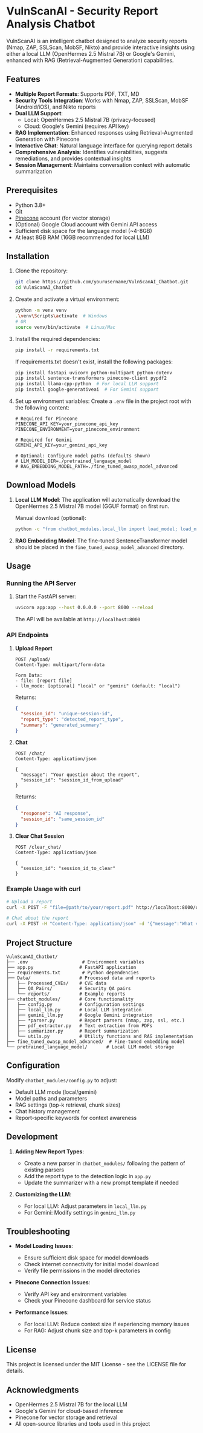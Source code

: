 # VulnScanAI - Security Report Analysis Chatbot

VulnScanAI is an intelligent chatbot designed to analyze security reports (Nmap, ZAP, SSLScan, MobSF, Nikto) and provide interactive insights using either a local LLM (OpenHermes 2.5 Mistral 7B) or Google's Gemini, enhanced with RAG (Retrieval-Augmented Generation) capabilities.

## Features

- **Multiple Report Formats**: Supports PDF, TXT, MD
- **Security Tools Integration**: Works with Nmap, ZAP, SSLScan, MobSF (Android/iOS), and Nikto reports
- **Dual LLM Support**:
  - Local: OpenHermes 2.5 Mistral 7B (privacy-focused)
  - Cloud: Google's Gemini (requires API key)
- **RAG Implementation**: Enhanced responses using Retrieval-Augmented Generation with Pinecone
- **Interactive Chat**: Natural language interface for querying report details
- **Comprehensive Analysis**: Identifies vulnerabilities, suggests remediations, and provides contextual insights
- **Session Management**: Maintains conversation context with automatic summarization

## Prerequisites

- Python 3.8+
- Git
- [Pinecone](https://www.pinecone.io/) account (for vector storage)
- (Optional) Google Cloud account with Gemini API access
- Sufficient disk space for the language model (~4-8GB)
- At least 8GB RAM (16GB recommended for local LLM)

## Installation

1. Clone the repository:
   ```bash
   git clone https://github.com/yourusername/VulnScanAI_Chatbot.git
   cd VulnScanAI_Chatbot
   ```

2. Create and activate a virtual environment:
   ```bash
   python -m venv venv
   .\venv\Scripts\activate  # Windows
   # OR
   source venv/bin/activate  # Linux/Mac
   ```

3. Install the required dependencies:
   ```bash
   pip install -r requirements.txt
   ```
   If requirements.txt doesn't exist, install the following packages:
   ```bash
   pip install fastapi uvicorn python-multipart python-dotenv
   pip install sentence-transformers pinecone-client pypdf2
   pip install llama-cpp-python  # For local LLM support
   pip install google-generativeai  # For Gemini support
   ```

4. Set up environment variables:
   Create a `.env` file in the project root with the following content:
   ```
   # Required for Pinecone
   PINECONE_API_KEY=your_pinecone_api_key
   PINECONE_ENVIRONMENT=your_pinecone_environment
   
   # Required for Gemini
   GEMINI_API_KEY=your_gemini_api_key
   
   # Optional: Configure model paths (defaults shown)
   # LLM_MODEL_DIR=./pretrained_language_model
   # RAG_EMBEDDING_MODEL_PATH=./fine_tuned_owasp_model_advanced
   ```

## Download Models

1. **Local LLM Model**:
   The application will automatically download the OpenHermes 2.5 Mistral 7B model (GGUF format) on first run.
   
   Manual download (optional):
   ```bash
   python -c "from chatbot_modules.local_llm import load_model; load_model()"
   ```

2. **RAG Embedding Model**:
   The fine-tuned SentenceTransformer model should be placed in the `fine_tuned_owasp_model_advanced` directory.

## Usage

### Running the API Server

1. Start the FastAPI server:
   ```bash
   uvicorn app:app --host 0.0.0.0 --port 8000 --reload
   ```

   The API will be available at `http://localhost:8000`

### API Endpoints

1. **Upload Report**
   ```
   POST /upload/
   Content-Type: multipart/form-data
   
   Form Data:
   - file: [report file]
   - llm_mode: [optional] "local" or "gemini" (default: "local")
   ```
   
   Returns:
   ```json
   {
     "session_id": "unique-session-id",
     "report_type": "detected_report_type",
     "summary": "generated_summary"
   }
   ```

2. **Chat**
   ```
   POST /chat/
   Content-Type: application/json
   
   {
     "message": "Your question about the report",
     "session_id": "session_id_from_upload"
   }
   ```
   
   Returns:
   ```json
   {
     "response": "AI response",
     "session_id": "same_session_id"
   }
   ```

3. **Clear Chat Session**
   ```
   POST /clear_chat/
   Content-Type: application/json
   
   {
     "session_id": "session_id_to_clear"
   }
   ```

### Example Usage with curl

```bash
# Upload a report
curl -X POST -F "file=@path/to/your/report.pdf" http://localhost:8000/upload/

# Chat about the report
curl -X POST -H "Content-Type: application/json" -d '{"message":"What vulnerabilities were found?","session_id":"your-session-id"}' http://localhost:8000/chat/
```

## Project Structure

```
VulnScanAI_Chatbot/
├── .env                    # Environment variables
├── app.py                 # FastAPI application
├── requirements.txt        # Python dependencies
├── Data/                  # Processed data and reports
│   ├── Processed_CVEs/    # CVE data
│   ├── QA_Pairs/          # Security QA pairs
│   └── reports/           # Example reports
├── chatbot_modules/       # Core functionality
│   ├── config.py          # Configuration settings
│   ├── local_llm.py       # Local LLM integration
│   ├── gemini_llm.py      # Google Gemini integration
│   ├── *parser.py         # Report parsers (nmap, zap, ssl, etc.)
│   ├── pdf_extractor.py   # Text extraction from PDFs
│   ├── summarizer.py      # Report summarization
│   └── utils.py           # Utility functions and RAG implementation
├── fine_tuned_owasp_model_advanced/  # Fine-tuned embedding model
└── pretrained_language_model/       # Local LLM model storage
```

## Configuration

Modify `chatbot_modules/config.py` to adjust:
- Default LLM mode (local/gemini)
- Model paths and parameters
- RAG settings (top-k retrieval, chunk sizes)
- Chat history management
- Report-specific keywords for context awareness

## Development

1. **Adding New Report Types**:
   - Create a new parser in `chatbot_modules/` following the pattern of existing parsers
   - Add the report type to the detection logic in `app.py`
   - Update the summarizer with a new prompt template if needed

2. **Customizing the LLM**:
   - For local LLM: Adjust parameters in `local_llm.py`
   - For Gemini: Modify settings in `gemini_llm.py`

## Troubleshooting

- **Model Loading Issues**:
  - Ensure sufficient disk space for model downloads
  - Check internet connectivity for initial model download
  - Verify file permissions in the model directories

- **Pinecone Connection Issues**:
  - Verify API key and environment variables
  - Check your Pinecone dashboard for service status

- **Performance Issues**:
  - For local LLM: Reduce context size if experiencing memory issues
  - For RAG: Adjust chunk size and top-k parameters in config

## License

This project is licensed under the MIT License - see the LICENSE file for details.

## Acknowledgments

- OpenHermes 2.5 Mistral 7B for the local LLM
- Google's Gemini for cloud-based inference
- Pinecone for vector storage and retrieval
- All open-source libraries and tools used in this project
